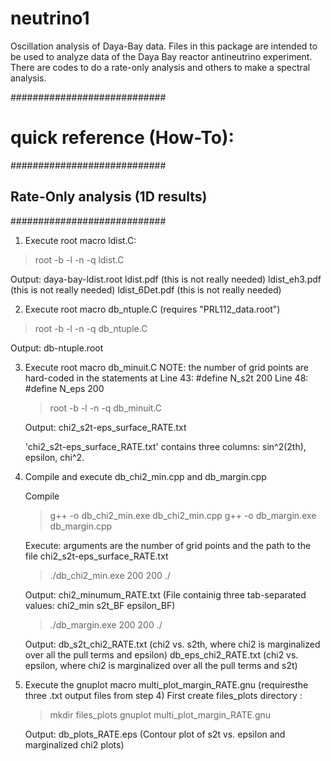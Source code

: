 # neutrino1
Oscillation analysis of Daya-Bay data.
Files in this package are intended to be used to analyze data of the Daya Bay reactor antineutrino experiment. There are codes to do a rate-only analysis and others to make a spectral analysis.

############################
# quick reference (How-To):
############################
## Rate-Only analysis (1D results)
############################

1. Execute root macro ldist.C:

  > root -b -l -n -q ldist.C

  Output: daya-bay-ldist.root
          ldist.pdf (this is not really needed)
          ldist_eh3.pdf (this is not really needed)
          ldist_6Det.pdf (this is not really needed)

2. Execute root macro db_ntuple.C (requires "PRL112_data.root")

  > root -b -l -n -q db_ntuple.C

   Output: db-ntuple.root

3. Execute root macro db_minuit.C
   NOTE: the number of grid points are hard-coded in the statements at
         Line 43: #define N_s2t  200
         Line 48: #define N_eps  200

   > root -b -l -n -q db_minuit.C

   Output: chi2_s2t-eps_surface_RATE.txt

   'chi2_s2t-eps_surface_RATE.txt' contains three columns: sin^2(2th), epsilon, chi^2.

4. Compile and execute db_chi2_min.cpp and db_margin.cpp

   Compile
   > g++ -o db_chi2_min.exe db_chi2_min.cpp
   > g++ -o db_margin.exe db_margin.cpp

   Execute: arguments are the number of grid points and the path to the file chi2_s2t-eps_surface_RATE.txt

   > ./db_chi2_min.exe 200 200 ./

   Output: 
   chi2_minumum_RATE.txt (File containig three tab-separated values: chi2_min  s2t_BF  epsilon_BF) 

   > ./db_margin.exe 200 200 ./

   Output: 
   db_s2t_chi2_RATE.txt (chi2 vs. s2th, where chi2 is marginalized over all the pull terms and epsilon)
   db_eps_chi2_RATE.txt (chi2 vs. epsilon, where chi2 is marginalized over all the pull terms and s2t)

5. Execute the gnuplot macro multi_plot_margin_RATE.gnu (requiresthe three .txt output files from step 4)
   First create files_plots directory :

   > mkdir files_plots
   > gnuplot multi_plot_margin_RATE.gnu

   Output: db_plots_RATE.eps (Contour plot of s2t vs. epsilon and marginalized chi2 plots)





